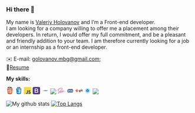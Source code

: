 ### Hi there 👋

My name is [Valeriy Holovanov](https://vhweb.github.io/) and I’m a Front-end developer.
<br />
I am looking for a company willing to offer me a placement among their developers. In return, I would offer my full commitment, and be a pleasant and friendly addition to your team. I am therefore currently looking for a job or an internship as a front-end developer.
<br />
<!-- Beside’s programming, I enjoy sport,✈️, watching films📽 and playing the guitar🎸. -->

  
✉️ E-mail: golovanov.mbg@gmail.com;
<br />
📄[Resume](https://vhweb.github.io/files/CV_Holovanov_Valeriy.pdf)

**My skills:**  

<code><img height="20" src="https://raw.githubusercontent.com/github/explore/80688e429a7d4ef2fca1e82350fe8e3517d3494d/topics/html/html.png"></code>
<code><img height="20" src="https://raw.githubusercontent.com/github/explore/80688e429a7d4ef2fca1e82350fe8e3517d3494d/topics/css/css.png"></code>
<code><img height="20" src="https://raw.githubusercontent.com/github/explore/80688e429a7d4ef2fca1e82350fe8e3517d3494d/topics/javascript/javascript.png"></code>
<code><img height="20" src="https://raw.githubusercontent.com/github/explore/80688e429a7d4ef2fca1e82350fe8e3517d3494d/topics/bootstrap/bootstrap.png"></code>
<code><img height="20" src="https://raw.githubusercontent.com/github/explore/80688e429a7d4ef2fca1e82350fe8e3517d3494d/topics/jquery/jquery.png"></code>
<code><img height="20" src="https://e7.pngegg.com/pngimages/359/1019/png-clipart-pug-template-processor-html-node-js-npm-technician-cartoon-template-mammal.png"></code>
<code><img height="20" src="https://raw.githubusercontent.com/github/explore/80688e429a7d4ef2fca1e82350fe8e3517d3494d/topics/sass/sass.png"></code>
<code><img height="20" src="https://raw.githubusercontent.com/github/explore/80688e429a7d4ef2fca1e82350fe8e3517d3494d/topics/less/less.png"></code>
<code><img height="20" src="https://raw.githubusercontent.com/github/explore/80688e429a7d4ef2fca1e82350fe8e3517d3494d/topics/git/git.png"></code>
<code><img height="20" src="https://raw.githubusercontent.com/github/explore/80688e429a7d4ef2fca1e82350fe8e3517d3494d/topics/webpack/webpack.png"></code>
<code><img height="20" src="https://www.electriciens-sans-frontieres.org/web/app/themes/esf/node_modules/gulp-notify/assets/gulp-error.png"></code>

![My github stats](https://github-readme-stats.vercel.app/api?username=vhweb&show_icons=true&hide_border=true&theme=default)
[![Top Langs](https://github-readme-stats.vercel.app/api/top-langs/?username=vhweb&layout=compact)](https://github.com/vhweb/github-readme-stats)
<!--
**VhWeb/VhWeb** is a ✨ _special_ ✨ repository because its `README.md` (this file) appears on your GitHub profile.

Here are some ideas to get you started:

- 🔭 I’m currently working on ...
- 🌱 I’m currently learning ...
- 👯 I’m looking to collaborate on ...
- 🤔 I’m looking for help with ...
- 💬 Ask me about ...
- 📫 How to reach me: ...
- 😄 Pronouns: ...
- ⚡ Fun fact: ...
-->
